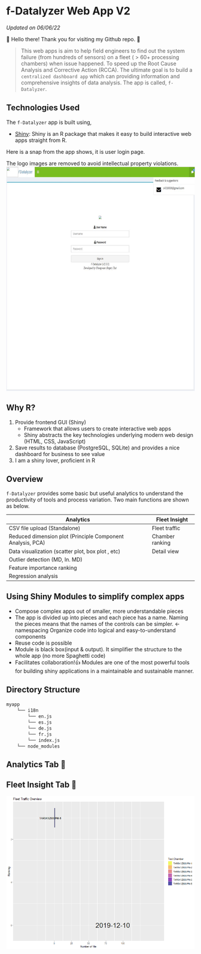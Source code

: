 # f-Datalyzer Web App V2 
*Updated on 06/06/22*

👋 Hello there! Thank you for visiting my Github repo. :pray:

> This web apps is aim to help field engineers to find out the system failure (from hundreds of sensors) on a fleet ( > 60+ processing chambers) when issue happened. To speed up the Root Cause Analysis and Corrective Action (RCCA). The ultimate goal is to build a `centralized dashboard app` which can providing information and comprehensive insights of data analysis. The app is called, `f-Datalyzer`. 

## Technologies Used

The `f-Datalyzer` app is built using,

- [Shiny](https://shiny.rstudio.com/): Shiny is an R package that makes it easy to build interactive web apps straight from R.

Here is a snap from the app shows, it is user login page. 

The logo images are removed to avoid intellectual property violations. 
<img src='login_page.JPG' art='switch' width="600" height="600" />


## Why R?
1. Provide frontend GUI (Shiny)
   -  Framework that allows users to create interactive web apps
     - Shiny abstracts the key technologies underlying modern web design (HTML, CSS, JavaScript)
2. Save results to database (PostgreSQL, SQLite) and provides a nice dashboard for business to see value
3. I am a shiny lover, proficient in R 

##  Overview
`f-Datalyzer` provides some basic but useful analytics to understand the productivity of tools and process variation.
Two main functions are shown as below. 

| Analytics | Fleet Insight |
| --- | --- |
| CSV file upload (Standalone) | Fleet traffic |
| Reduced dimension plot (Principle Component Analysis, PCA) | Chamber ranking |
| Data visualization (scatter plot, box plot , etc) | Detail view|
| Outlier detection (MD, ln. MD) ||
| Feature importance ranking ||
| Regression analysis ||


## Using Shiny Modules to simplify complex apps
- Compose complex apps out of smaller, more understandable pieces
- The app is divided up into pieces and each piece has a name. Naming the pieces means that the names of the controls can be simpler. ← namespacing
Organize code into logical and easy-to-understand components
- Reuse code is possible
- Module is black box(input & output).  It  simplifier the structure to the whole app (no more Spaghetti code)
- Facilitates collaboration!👍
Modules are one of the most powerful tools for building shiny applications in a maintainable and sustainable manner.


## Directory Structure

```
myapp                         
    └── i18n
        └── en.js
        └── es.js
        └── de.js
        └── fr.js
        └── index.js                
    └── node_modules                    
```




## Analytics Tab 🔗

## Fleet Insight Tab 🔗
<img src='tool_productivity_ranking.gif' art='switch' />


